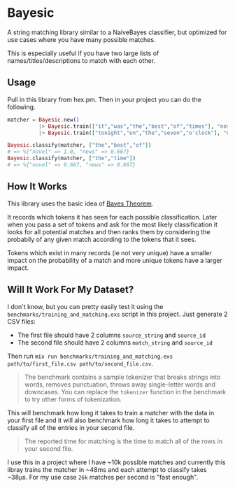 # Bayesic

A string matching library similar to a NaiveBayes classifier, but optimized for use cases where you have many possible matches.

This is especially useful if you have two large lists of names/titles/descriptions to match with each other.

## Usage

Pull in this library from hex.pm. Then in your project you can do the following.

```elixir
matcher = Bayesic.new()
          |> Bayesic.train(["it","was","the","best","of","times"], "novel")
          |> Bayesic.train(["tonight","on","the","seven","o'clock"], "news")

Bayesic.classify(matcher, ["the","best","of"])
# => %{"novel" => 1.0, "news" => 0.667}
Bayesic.classify(matcher, ["the","time"])
# => %{"novel" => 0.667, "news" => 0.667}
```

## How It Works

This library uses the basic idea of [Bayes Theorem](https://en.wikipedia.org/wiki/Bayes%27_theorem).

It records which tokens it has seen for each possible classification. Later when you pass a set of tokens and ask for the most likely classification it looks for all potential matches and then ranks them by considering the probabily of any given match according to the tokens that it sees.

Tokens which exist in many records (ie not very unique) have a smaller impact on the probability of a match and more unique tokens have a larger impact.

## Will It Work For My Dataset?

I don't know, but you can pretty easily test it using the `benchmarks/training_and_matching.exs` script in this project.
Just generate 2 CSV files:

* The first file should have 2 columns `source_string` and `source_id`
* The second file should have 2 columns `match_string` and `source_id`

Then run `mix run benchmarks/training_and_matching.exs path/to/first_file.csv path/to/second_file.csv`.

> The benchmark contains a sample tokenizer that breaks strings into words, removes punctuation, throws away single-letter words and downcases. You can replace the `tokenizer` function in the benchmark to try other forms of tokenization.

This will benchmark how long it takes to train a matcher with the data in your first file and it will also benchmark how long it takes to attempt to classify all of the entries in your second file.

> The reported time for matching is the time to match all of the rows in your second file.

I use this in a project where I have ~10k possible matches and currently this libray trains the matcher in ~48ms and each attempt to classify takes ~38µs.
For my use case `26k` matches per second is "fast enough".
